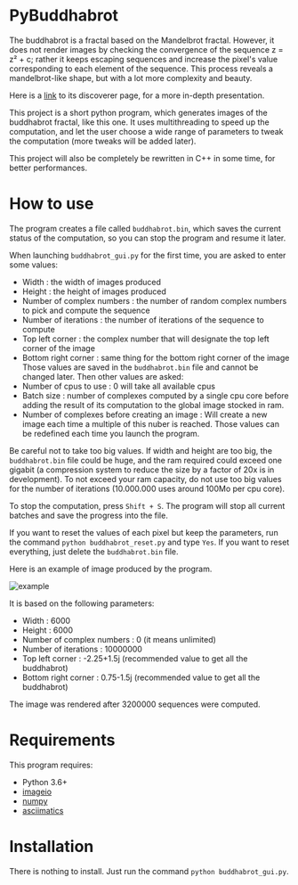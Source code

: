 # PyBuddhabrot

The buddhabrot is a fractal based on the Mandelbrot fractal. However, it does not render images by checking the convergence of the sequence z = z² + c; rather it keeps escaping sequences and increase the pixel's value corresponding to each element of the sequence. This process reveals a mandelbrot-like shape, but with a lot more complexity and beauty.

Here is a [link](http://superliminal.com/fractals/bbrot/bbrot.htm) to its discoverer page, for a more in-depth presentation.

This project is a short python program, which generates images of the buddhabrot fractal, like this one.
It uses multithreading to speed up the computation, and let the user choose a wide range of parameters to tweak the computation (more tweaks will be added later).

This project will also be completely be rewritten in C++ in some time, for better performances.

# How to use

The program creates a file called `buddhabrot.bin`, which saves the current status of the computation, so you can stop the program and resume it later.

When launching `buddhabrot_gui.py` for the first time, you are asked to enter some values:
  * Width : the width of images produced
  * Height : the height of images produced
  * Number of complex numbers : the number of random complex numbers to pick and compute the sequence
  * Number of iterations : the number of iterations of the sequence to compute
  * Top left corner : the complex number that will designate the top left corner of the image
  * Bottom right corner : same thing for the bottom right corner of the image
Those values are saved in the `buddhabrot.bin` file and cannot be changed later.
Then other values are asked:
  * Number of cpus to use : 0 will take all available cpus
  * Batch size : number of complexes computed by a single cpu core before adding the result of its computation to the global image stocked in ram.
  * Number of complexes before creating an image : Will create a new image each time a multiple of this nuber is reached.
Those values can be redefined each time you launch the program.

Be careful not to take too big values. If width and height are too big, the `buddhabrot.bin` file could be huge, and the ram required could exceed one gigabit (a compression system to reduce the size by a factor of 20x is in development).
To not exceed your ram capacity, do not use too big values for the number of iterations (10.000.000 uses around 100Mo per cpu core).

To stop the computation, press `Shift + S`. The program will stop all current batches and save the progress into the file.

If you want to reset the values of each pixel but keep the parameters, run the command `python buddhabrot_reset.py` and type `Yes`.
If you want to reset everything, just delete the `buddhabrot.bin` file.

Here is an example of image produced by the program.

![example](https://github.com/Clematrics/PyBuddhabrot/blob/master/buddhabrot.png)

It is based on the following parameters:
  * Width : 6000
  * Height : 6000
  * Number of complex numbers : 0 (it means unlimited)
  * Number of iterations : 10000000
  * Top left corner : -2.25+1.5j (recommended value to get all the buddhabrot)
  * Bottom right corner : 0.75-1.5j (recommended value to get all the buddhabrot)

The image was rendered after 3200000 sequences were computed.

# Requirements

This program requires:
  * Python 3.6+
  * [imageio](https://imageio.github.io/)
  * [numpy](https://www.numpy.org/)
  * [asciimatics](https://github.com/peterbrittain/asciimatics)

# Installation

There is nothing to install. Just run the command `python buddhabrot_gui.py`.

